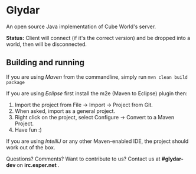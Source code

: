 Glydar
=====

An open source Java implementation of Cube World's server.

<strong>Status:</strong> Client will connect (if it's the correct version) and be dropped into a world, then will be disconnected.

Building and running
-----
If you are using *Maven* from the commandline, simply run `mvn clean build package`

If you are using *Eclipse* first install the m2e (Maven to Eclipse) plugin then:
1. Import the project from File -> Import -> Project from Git.
2. When asked, import as a general project.
3. Right click on the project, select Configure -> Convert to a Maven Project.
4. Have fun :)

If you are using *IntelliJ* or any other Maven-enabled IDE, the project should work out of the box.

Questions? Comments? Want to contribute to us? Contact us at <strong> #glydar-dev </strong> on <strong> irc.esper.net </strong>.
